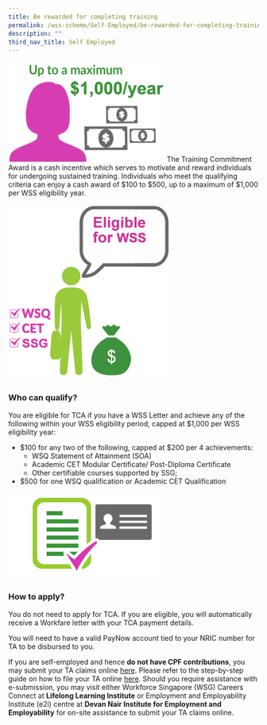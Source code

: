 ```yaml
---
title: Be rewarded for completing training
permalink: /wss-scheme/Self-Employed/be-rewarded-for-completing-training
description: ""
third_nav_title: Self Employed
---
```

![WTS TCA up to $400 per year](/images/WSS4.png)
The Training Commitment Award is a cash incentive which serves to motivate and reward individuals for undergoing sustained training. Individuals who meet the qualifying criteria can enjoy a cash award of $100 to $500, up to a maximum of $1,000 per WSS eligibility year.

![Who can quality](/images/WSS10.png)
### Who can qualify?
You are eligible for TCA if you have a WSS Letter and achieve any of the following within your WSS eligibility period, capped at $1,000 per WSS eligibility year:

* $100 for any two of the following, capped at $200 per 4 achievements:
    * WSQ Statement of Attainment (SOA)
    * Academic CET Modular Certificate/ Post-Diploma Certificate
    * Other certifiable courses supported by SSG;
* $500 for one WSQ qualification or Academic CET Qualification


![How to apply](/images/WSS3.png)
### How to apply?
You do not need to apply for TCA. If you are eligible, you will automatically receive a Workfare letter with your TCA payment details.

You will need to have a valid PayNow account tied to your NRIC number for TA to be disbursed to you.  

If you are self-employed and hence **do not have CPF contributions**, you may submit your TA claims online [here](https://go.gov.sg/wss-sep-ta). Please refer to the step-by-step guide on how to file your TA online [here](https://www-wsg-gov-sg-admin.cwp.sg/content/programmes-and-initiatives/workfare-skills-support-scheme-individual/step-guide-for-online-submission-of-wss-sep-ta-claims.pdf). Should you require assistance with e-submission, you may visit either Workforce Singapore (WSG) Careers Connect at **Lifelong Learning Institute** or Employment and Employability Institute (e2i) centre at **Devan Nair Institute for Employment and Employability** for on-site assistance to submit your TA claims online.